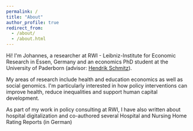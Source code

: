 ```yaml
---
permalink: /
title: "About"
author_profile: true
redirect_from: 
  - /about/
  - /about.html
---
```


Hi! I'm Johannes, a researcher at RWI - Leibniz-Institute for Economic Research in Essen, Germany and an economics PhD student at the University of Paderborn (advisor: <a href="https://www.uni-paderborn.de/en/person/48879/" target="_blank">Hendrik Schmitz</a>).

My areas of research include health and education economics as well as social genomics. I'm particularly interested in how policy interventions can improve health, reduce inequalities and support human capital development.

As part of my work in policy consulting at RWI, I have also written about hospital digitalization and co-authored several Hospital and Nursing Home Rating Reports (in German)
<!--
, which provide an overview of the economic situation of hospitals and nursing homes in Germany.
-->